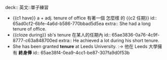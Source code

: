 deck:: 英文::單子練習

- {{c1 have}} a + adj. tenure of office 有著一個 怎麼樣 的 {{c2 任期}}
  id:: 65ad0cf2-6bfe-4a6d-b586-770bbad5d5ea
  extra:: She had a long tenure of office.
- {{cloze during}} sb's tenure 在某人的任期內
  id:: 65ae3836-0a76-4c9f-8777-c63a848700ed
  extra:: He achieved a lot during his short tenure.
- She has been granted **tenure** at Leeds University. :-> 他在 Leeds 大學擁有 **終身俸**
  id:: 65ae38f4-0ea9-4cc1-be87-307fa9d0f53b